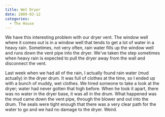 ```yaml
---
title: Wet Dryer
date: 2009-03-12
categories: 
  - The House
---
```


We have this interesting problem with our dryer vent. The window well where it comes out is in a window well that tends to get a lot of water in a heavy rain. Sometimes, not very often, rain water fills up the window well and runs down the vent pipe into the dryer. We've taken the step sometimes when heavy rain is expected to pull the dryer away from the wall and disconnect the vent.

Last week when we had all of the rain, I actually found rain water (mud actually) in the dryer drum. It was full of clothes at the time, so I ended up with a bunch of muddy, wet clothes. We hired someone to take a look at the dryer; water had never gotten that high before. When he took it apart, there was no water in the dryer base, it was all in the drum. What happened was the mud came down the vent pipe, through the blower and out into the drum. The seals were tight enough that there was a very clear path for the water to go and we had no damage to the dryer. Weird.
